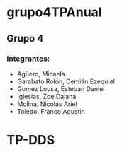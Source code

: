 # grupo4TPAnual

## Grupo 4

### Integrantes:
- Agüero, Micaela
- Garabato Rolón, Demián Ezequiel
- Gomez Lousa, Esteban Daniel
- Iglesias, Zoe Daiana
- Molina, Nicolás Ariel
- Toledo, Franco Agustin
# TP-DDS
